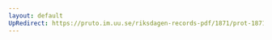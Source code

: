 ```yaml
---
layout: default
UpRedirect: https://pruto.im.uu.se/riksdagen-records-pdf/1871/prot-1871--ak--320/prot-1871--ak--320_013.pdf
---
```

